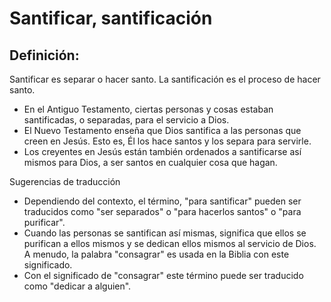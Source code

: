 # Santificar, santificación

## Definición: 

Santificar es separar o hacer santo. La santificación es el proceso de hacer santo.

* En el Antiguo Testamento, ciertas personas y cosas estaban santificadas, o separadas, para el servicio a Dios.
* El Nuevo Testamento enseña que Dios santifica a las personas que creen en Jesús. Esto es, Él los hace santos y los separa para servirle.
* Los creyentes en Jesús están también ordenados a santificarse así mismos para Dios, a ser santos en cualquier cosa que hagan.

Sugerencias de traducción

* Dependiendo del contexto, el término, "para santificar" pueden ser traducidos como "ser separados" o "para hacerlos santos" o "para purificar".
* Cuando las personas se santifican así mismas, significa que ellos se purifican a ellos mismos y se dedican ellos mismos al servicio de Dios. A menudo, la palabra "consagrar" es usada en la Biblia con este significado.
* Con el significado de "consagrar" este término puede ser traducido como "dedicar a alguien".

